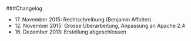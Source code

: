 ###Changelog

- 17\. November 2015: Rechtschreibung (Benjamin Affolter)
- 12\. November 2015: Grosse Überarbeitung, Anpassung an Apache 2.4
- 16\. Dezember 2013: Erstellung abgeschlossen

